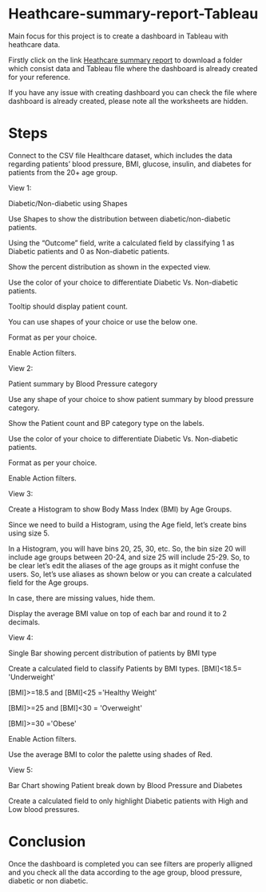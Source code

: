 # Heathcare-summary-report-Tableau
Main focus for this project is to create a dashboard in Tableau with heathcare data.

Firstly click on the link [Heathcare summary report](https://drive.google.com/uc?export=download&id=1QZX0ZmXtwq3w0U8HQFC-Zv8MF9tfAaS7) to download a folder which consist data and Tableau file where the dashboard is already created for your reference.

If you have any issue with creating dashboard you can check the file where dashboard is already created, please note all the worksheets are hidden.

# **Steps** 
Connect to the CSV file Healthcare dataset, which includes the data regarding patients’ blood pressure, BMI, glucose, insulin, and diabetes for patients from the 20+ age group.

  View 1:
	 
Diabetic/Non-diabetic using Shapes
	 
   Use Shapes to show the distribution between diabetic/non-diabetic patients.
	 
   Using the “Outcome” field, write a calculated field by classifying 1 as Diabetic patients and 0 as Non-diabetic patients.
	 
   Show the percent distribution as shown in the expected view.
	 
   Use the color of your choice to differentiate Diabetic Vs. Non-diabetic patients.
	 
   Tooltip should display patient count.
	 
   You can use shapes of your choice or use the below one.
	 
   Format as per your choice.
	 
   Enable Action filters.

View 2:

Patient summary by Blood Pressure category

Use any shape of your choice to show patient summary by blood pressure category.

Show the Patient count and BP category type on the labels.

Use the color of your choice to differentiate Diabetic Vs. Non-diabetic patients.

Format as per your choice.

Enable Action filters.

View 3: 

Create a Histogram to show Body Mass Index (BMI) by Age Groups.

Since we need to build a Histogram, using the Age field, let’s create bins using size 5.

In a Histogram, you will have bins 20, 25, 30, etc. So, the bin size 20 will include age groups between 20-24, and size 25 will include 25-29. So, to be clear let’s edit the aliases of the age groups as it might confuse the users. So, let’s use aliases as shown below or you can create a calculated field for the Age groups.

In case, there are missing values, hide them.

Display the average BMI value on top of each bar and round it to 2 decimals.

View 4: 

Single Bar showing percent distribution of patients by BMI type


Create a calculated field to classify Patients by BMI types.
[BMI]<18.5= 'Underweight'

[BMI]>=18.5 and [BMI]<25 ='Healthy Weight'

[BMI]>=25 and [BMI]<30 = 'Overweight'

[BMI]>=30 ='Obese'

Enable Action filters.


Use the average BMI to color the palette using shades of Red.

View 5: 

Bar Chart showing Patient break down by Blood Pressure and Diabetes

Create a calculated field to only highlight Diabetic patients with High and Low blood pressures.

# Conclusion

Once the dashboard is completed you can see filters are properly alligned and you check all the data according to the age group, blood pressure, diabetic or non diabetic.
